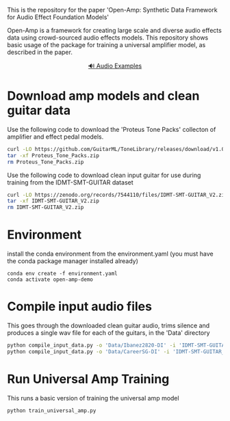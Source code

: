 
This is the repository for the paper 'Open-Amp: Synthetic Data Framework for Audio Effect Foundation Models'

Open-Amp is a framework for creating large scale and diverse audio effects data using crowd-sourced audio effects models. This repository shows basic usage of the package for training a universal amplifier model, as described in the paper.

<div style="text-align: center">
    <a href="https://alec-wright.github.io/OpenAmp/" 
        class="btn btn--primary btn--small"
        target="_blank" rel="noopener noreferrer">
    🔊 Audio Examples
    </a>
</div>

# Download amp models and clean guitar data

Use the following code to download the 'Proteus Tone Packs' collecton of amplifier and effect pedal models.
```bash
curl -LO https://github.com/GuitarML/ToneLibrary/releases/download/v1.0/Proteus_Tone_Packs.zip
tar -xf Proteus_Tone_Packs.zip
rm Proteus_Tone_Packs.zip
```

Use the following code to download clean input guitar for use during training from the IDMT-SMT-GUITAR dataset
```bash
curl -LO https://zenodo.org/records/7544110/files/IDMT-SMT-GUITAR_V2.zip
tar -xf IDMT-SMT-GUITAR_V2.zip
rm IDMT-SMT-GUITAR_V2.zip
```

# Environment

install the conda environment from the environment.yaml (you must have the conda package manager installed already)

```
conda env create -f environment.yaml
conda activate open-amp-demo
```

# Compile input audio files

This goes through the downloaded clean guitar audio, trims silence and produces a single wav file for each of the guitars, in the 'Data' directory

```bash
python compile_input_data.py -o 'Data/Ibanez2820-DI' -i 'IDMT-SMT-GUITAR_V2/dataset4/Ibanez 2820'
python compile_input_data.py -o 'Data/CareerSG-DI' -i 'IDMT-SMT-GUITAR_V2/dataset4/Career SG'
```

# Run Universal Amp Training

This runs a basic version of training the universal amp model

```bash
python train_universal_amp.py
```



